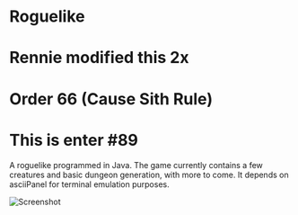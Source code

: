 # Roguelike
# Rennie modified this 2x
# Order 66 (Cause Sith Rule)
# This is enter #89
A roguelike programmed in Java. The game currently contains a few creatures and basic dungeon generation, with more to come. It depends on asciiPanel for terminal emulation purposes.

![Screenshot](https://jellepelgrims.com/img/workshop_gamedev_part4.png)
